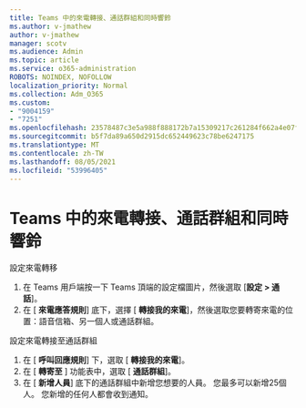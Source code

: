 ```yaml
---
title: Teams 中的來電轉接、通話群組和同時響鈴
ms.author: v-jmathew
author: v-jmathew
manager: scotv
ms.audience: Admin
ms.topic: article
ms.service: o365-administration
ROBOTS: NOINDEX, NOFOLLOW
localization_priority: Normal
ms.collection: Adm_O365
ms.custom:
- "9004159"
- "7251"
ms.openlocfilehash: 23578487c3e5a988f888172b7a15309217c261284f662a4e07f21ba3a4971004
ms.sourcegitcommit: b5f7da89a650d2915dc652449623c78be6247175
ms.translationtype: MT
ms.contentlocale: zh-TW
ms.lasthandoff: 08/05/2021
ms.locfileid: "53996405"
---
```

# <a name="call-forwarding-call-groups-and-simultaneous-ring-in-teams"></a>Teams 中的來電轉接、通話群組和同時響鈴

設定來電轉移

1. 在 Teams 用戶端按一下 Teams 頂端的設定檔圖片，然後選取 [**設定 > 通話**]。
2. 在 [ **來電應答規則**] 底下，選擇 [ **轉接我的來電**]，然後選取您要轉寄來電的位置：語音信箱、另一個人或通話群組。

設定來電轉接至通話群組

1. 在 [ **呼叫回應規則**] 下，選取 [ **轉接我的來電**]。
2. 在 [ **轉寄至** ] 功能表中，選取 [ **通話群組**]。
3. 在 [ **新增人員**] 底下的通話群組中新增您想要的人員。 您最多可以新增25個人。 您新增的任何人都會收到通知。
